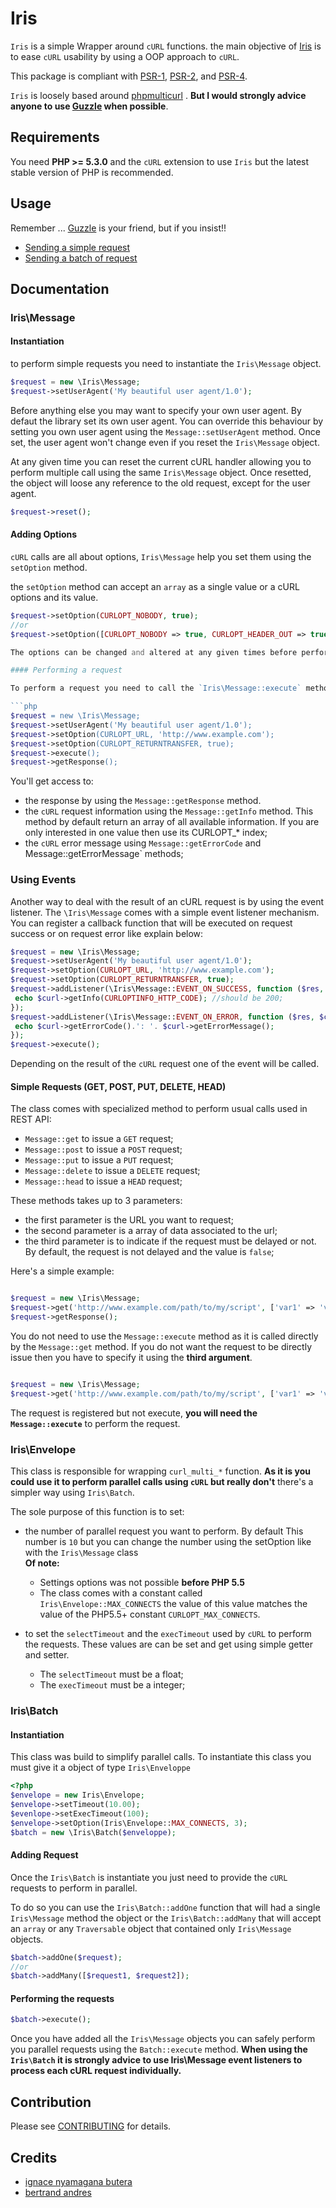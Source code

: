 # Iris

`Iris` is a simple Wrapper around `cURL` functions. the main objective of [Iris] is to ease `cURL` usability by using a OOP approach to `cURL`.

This package is compliant with [PSR-1], [PSR-2], and [PSR-4].

[Iris]: http://fr.wikipedia.org/wiki/Iris_%28mythologie%29
[PSR-1]: https://github.com/php-fig/fig-standards/blob/master/accepted/PSR-1-basic-coding-standard.md
[PSR-2]: https://github.com/php-fig/fig-standards/blob/master/accepted/PSR-2-coding-style-guide.md
[PSR-4]: https://github.com/php-fig/fig-standards/blob/master/accepted/PSR-4-autoloader.md

`Iris` is loosely based around [phpmulticurl](https://github.com/dypa/phpmulticurl) . **But I would strongly advice anyone to use [Guzzle](http://docs.guzzlephp.org/en/latest/) when possible**.


## Requirements

You need **PHP >= 5.3.0** and the `cURL` extension to use `Iris` but the latest stable version of PHP is recommended.

## Usage

Remember ... [Guzzle](http://docs.guzzlephp.org/en/latest/) is your friend, but if you insist!!

* [Sending a simple request](examples/example_one.php)
* [Sending a batch of request](examples/example_batch.php)

## Documentation

### Iris\Message

#### Instantiation

to perform simple requests you need to instantiate the `Iris\Message` object.

```php
$request = new \Iris\Message;
$request->setUserAgent('My beautiful user agent/1.0');
```

Before anything else you may want to specify your own user agent. By defaut the library set its own user agent. You can override this behaviour by setting you own user agent using the `Message::setUserAgent` method. Once set, the user agent won't change even if you reset the `Iris\Message` object.


At any given time you can reset the current cURL handler allowing you to perform multiple call using the same `Iris\Message` object. Once resetted, the object will loose any reference to the old request, except for the user agent.

```php
$request->reset();
```

#### Adding Options

`cURL` calls are all about options, `Iris\Message` help you set them using the `setOption` method.

the `setOption` method can accept an `array` as a single value or a cURL options and its value.

```php
$request->setOption(CURLOPT_NOBODY, true);
//or
$request->setOption([CURLOPT_NOBODY => true, CURLOPT_HEADER_OUT => true]);

The options can be changed and altered at any given times before performing the request as their are applied only when the request is performed.

#### Performing a request

To perform a request you need to call the `Iris\Message::execute` method.

```php
$request = new \Iris\Message;
$request->setUserAgent('My beautiful user agent/1.0');
$request->setOption(CURLOPT_URL, 'http://www.example.com');
$request->setOption(CURLOPT_RETURNTRANSFER, true);
$request->execute();
$request->getResponse();
```

You'll get access to:
* the response by using the `Message::getResponse` method.
* the `cURL` request information using the `Message::getInfo` method. This method by default return an array of all available information. If you are only interested in one value then use its CURLOPT_* index;
* the `cURL` error message using `Message::getErrorCode` and Message::getErrorMessage` methods;

### Using Events

Another way to deal with the result of an cURL request is by using the event listener. The `\Iris\Message` comes with a simple event listener mechanism. You can register a callback function that will be executed on request success or on request error like explain below:

```php
$request = new \Iris\Message;
$request->setUserAgent('My beautiful user agent/1.0');
$request->setOption(CURLOPT_URL, 'http://www.example.com');
$request->setOption(CURLOPT_RETURNTRANSFER, true);
$request->addListener(\Iris\Message::EVENT_ON_SUCCESS, function ($res, $curl) {
 echo $curl->getInfo(CURLOPTINFO_HTTP_CODE); //should be 200;
});
$request->addListener(\Iris\Message::EVENT_ON_ERROR, function ($res, $curl) {
 echo $curl->getErrorCode().': '. $curl->getErrorMessage();
});
$request->execute();
```
Depending on the result of the `cURL` request one of the event will be called.


#### Simple Requests (GET, POST, PUT, DELETE, HEAD)

The class comes with specialized method to perform usual calls used in REST API:

* `Message::get` to issue a `GET` request;
* `Message::post` to issue a `POST` request;
* `Message::put` to issue a `PUT` request;
* `Message::delete` to issue a `DELETE` request;
* `Message::head` to issue a `HEAD` request;

These methods takes up to 3 parameters:
* the first parameter is the URL you want to request;
* the second parameter is a array of data associated to the url;
* the third parameter is to indicate if the request must be delayed or not. By default, the request is not delayed and the value is `false`;

Here's a simple example:

```php

$request = new \Iris\Message;
$request->get('http://www.example.com/path/to/my/script', ['var1' => 'value2', ...]);
$request->getResponse();
```
You do not need to use the `Message::execute` method as it is called directly by the `Message::get` method. If you do not want the request to be directly issue then you have to specify it using the **third argument**.

```php

$request = new \Iris\Message;
$request->get('http://www.example.com/path/to/my/script', ['var1' => 'value2', ...], **true**);
```
The request is registered but not execute, **you will need the `Message::execute`** to perform the request.

### Iris\Envelope

This class is responsible for wrapping `curl_multi_*` function. **As it is you could use it to perform parallel calls using `cURL` but really don't** there's a simpler way using `Iris\Batch`.

The sole purpose of this function is to set:

* the number of parallel request you want to perform. By default This number is `10` but you can change the number using the setOption like with the `Iris\Message` class  
**Of note:**  
    * Settings options was not possible **before PHP 5.5** 
    * The class comes with a constant called `Iris\Envelope::MAX_CONNECTS` the value of this value matches the value of the PHP5.5+ constant `CURLOPT_MAX_CONNECTS`. 

* to set the `selectTimeout` and the `execTimeout` used by `cURL` to perform the requests. These values are can be set and get using simple getter and setter.   
    * The `selectTimeout` must be a float;
    * The `execTimeout`  must be a integer;

### Iris\Batch

#### Instantiation

This class was build to simplify parallel calls. To instantiate this class you must give it a object of type `Iris\Enveloppe`

```php
<?php
$envelope = new Iris\Envelope;
$envelope->setTimeout(10.00);
$evenlope->setExecTimeout(100);
$envelope->setOption(Iris\Envelope::MAX_CONNECTS, 3);
$batch = new \Iris\Batch($enveloppe);
```

#### Adding Request

Once the `Iris\Batch` is instantiate you just need to provide the `cURL` requests to perform in parallel.

To do so you can use the `Iris\Batch::addOne` function that will had a single `Iris\Message` method  the object or the  `Iris\Batch::addMany` that will accept an `array` or any `Traversable` object that contained only `Iris\Message` objects.

```php
$batch->addOne($request);
//or
$batch->addMany([$request1, $request2]);
```

#### Performing the requests

```php
$batch->execute();
```

Once you have added all the `Iris\Message` objects you can safely perform you parallel requests using the `Batch::execute` method.
**When using the `Iris\Batch` it is strongly advice to use Iris\Message event listeners to process each cURL request individually.**



## Contribution

Please see [CONTRIBUTING](CONTRIBUTING.md) for details.

## Credits

- [ignace nyamagana butera](https://github.com/nyamsprod)
- [bertrand andres](https://youtube.com/user/BertrandAd)

